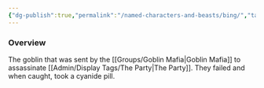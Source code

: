 ```yaml
---
{"dg-publish":true,"permalink":"/named-characters-and-beasts/bing/","tags":["NPC"],"noteIcon":""}
---
```



### Overview
The goblin that was sent by the [[Groups/Goblin Mafia\|Goblin Mafia]] to assassinate [[Admin/Display Tags/The Party\|The Party]]. They failed and when caught, took a cyanide pill. 